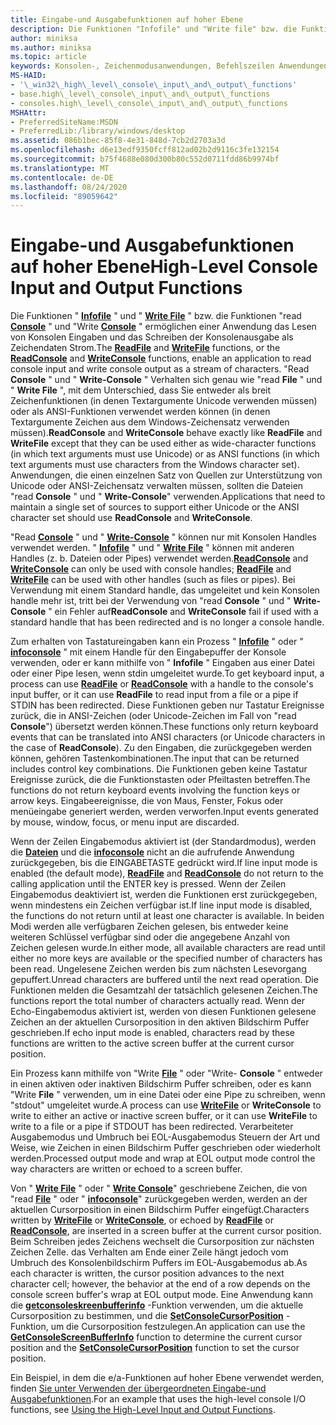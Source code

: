 ```yaml
---
title: Eingabe-und Ausgabefunktionen auf hoher Ebene
description: Die Funktionen "Infofile" und "Write file" bzw. die Funktionen "Read Console" und "Write Console" ermöglichen einer Anwendung das Lesen von Konsolen Eingaben und das Schreiben der Konsolenausgabe als Zeichendaten Strom.
author: miniksa
ms.author: miniksa
ms.topic: article
keywords: Konsolen-, Zeichenmodusanwendungen, Befehlszeilen Anwendungen, Terminalanwendungen, Konsolen-API
MS-HAID:
- '\_win32\_high\_level\_console\_input\_and\_output\_functions'
- base.high\_level\_console\_input\_and\_output\_functions
- consoles.high\_level\_console\_input\_and\_output\_functions
MSHAttr:
- PreferredSiteName:MSDN
- PreferredLib:/library/windows/desktop
ms.assetid: 086b1bec-85f8-4e31-848d-7cb2d2703a3d
ms.openlocfilehash: d6e13edf9350fcff812ad02b2d9116c3fe132154
ms.sourcegitcommit: b75f4688e080d300b80c552d0711fdd86b9974bf
ms.translationtype: MT
ms.contentlocale: de-DE
ms.lasthandoff: 08/24/2020
ms.locfileid: "89059642"
---
```

# <a name="high-level-console-input-and-output-functions"></a><span data-ttu-id="e0a95-104">Eingabe-und Ausgabefunktionen auf hoher Ebene</span><span class="sxs-lookup"><span data-stu-id="e0a95-104">High-Level Console Input and Output Functions</span></span>


<span data-ttu-id="e0a95-105">Die Funktionen " [**Infofile**](https://msdn.microsoft.com/library/windows/desktop/aa365467) " und " [**Write File**](https://msdn.microsoft.com/library/windows/desktop/aa365747) " bzw. die Funktionen "read [**Console**](readconsole.md) " und "Write [**Console**](writeconsole.md) " ermöglichen einer Anwendung das Lesen von Konsolen Eingaben und das Schreiben der Konsolenausgabe als Zeichendaten Strom.</span><span class="sxs-lookup"><span data-stu-id="e0a95-105">The [**ReadFile**](https://msdn.microsoft.com/library/windows/desktop/aa365467) and [**WriteFile**](https://msdn.microsoft.com/library/windows/desktop/aa365747) functions, or the [**ReadConsole**](readconsole.md) and [**WriteConsole**](writeconsole.md) functions, enable an application to read console input and write console output as a stream of characters.</span></span> <span data-ttu-id="e0a95-106">"Read **Console** " und " **Write-Console** " Verhalten sich genau wie "read **File** " und " **Write File** ", mit dem Unterschied, dass Sie entweder als breit Zeichenfunktionen (in denen Textargumente Unicode verwenden müssen) oder als ANSI-Funktionen verwendet werden können (in denen Textargumente Zeichen aus dem Windows-Zeichensatz verwenden müssen).</span><span class="sxs-lookup"><span data-stu-id="e0a95-106">**ReadConsole** and **WriteConsole** behave exactly like **ReadFile** and **WriteFile** except that they can be used either as wide-character functions (in which text arguments must use Unicode) or as ANSI functions (in which text arguments must use characters from the Windows character set).</span></span> <span data-ttu-id="e0a95-107">Anwendungen, die einen einzelnen Satz von Quellen zur Unterstützung von Unicode oder ANSI-Zeichensatz verwalten müssen, sollten die Dateien "read **Console** " und " **Write-Console**" verwenden.</span><span class="sxs-lookup"><span data-stu-id="e0a95-107">Applications that need to maintain a single set of sources to support either Unicode or the ANSI character set should use **ReadConsole** and **WriteConsole**.</span></span>

<span data-ttu-id="e0a95-108">"Read [**Console**](readconsole.md) " und " [**Write-Console**](writeconsole.md) " können nur mit Konsolen Handles verwendet werden. " [**Infofile**](https://msdn.microsoft.com/library/windows/desktop/aa365467) " und " [**Write File**](https://msdn.microsoft.com/library/windows/desktop/aa365747) " können mit anderen Handles (z. b. Dateien oder Pipes) verwendet werden.</span><span class="sxs-lookup"><span data-stu-id="e0a95-108">[**ReadConsole**](readconsole.md) and [**WriteConsole**](writeconsole.md) can only be used with console handles; [**ReadFile**](https://msdn.microsoft.com/library/windows/desktop/aa365467) and [**WriteFile**](https://msdn.microsoft.com/library/windows/desktop/aa365747) can be used with other handles (such as files or pipes).</span></span> <span data-ttu-id="e0a95-109">Bei Verwendung mit einem Standard handle, das umgeleitet und kein Konsolen handle mehr ist, tritt bei der Verwendung von "read **Console** " und " **Write-Console** " ein Fehler auf</span><span class="sxs-lookup"><span data-stu-id="e0a95-109">**ReadConsole** and **WriteConsole** fail if used with a standard handle that has been redirected and is no longer a console handle.</span></span>

<span data-ttu-id="e0a95-110">Zum erhalten von Tastatureingaben kann ein Prozess " [**Infofile**](https://msdn.microsoft.com/library/windows/desktop/aa365467) " oder " [**infoconsole**](readconsole.md) " mit einem Handle für den Eingabepuffer der Konsole verwenden, oder er kann mithilfe von " **Infofile** " Eingaben aus einer Datei oder einer Pipe lesen, wenn stdin umgeleitet wurde.</span><span class="sxs-lookup"><span data-stu-id="e0a95-110">To get keyboard input, a process can use [**ReadFile**](https://msdn.microsoft.com/library/windows/desktop/aa365467) or [**ReadConsole**](readconsole.md) with a handle to the console's input buffer, or it can use **ReadFile** to read input from a file or a pipe if STDIN has been redirected.</span></span> <span data-ttu-id="e0a95-111">Diese Funktionen geben nur Tastatur Ereignisse zurück, die in ANSI-Zeichen (oder Unicode-Zeichen im Fall von "read **Console**") übersetzt werden können.</span><span class="sxs-lookup"><span data-stu-id="e0a95-111">These functions only return keyboard events that can be translated into ANSI characters (or Unicode characters in the case of **ReadConsole**).</span></span> <span data-ttu-id="e0a95-112">Zu den Eingaben, die zurückgegeben werden können, gehören Tastenkombinationen.</span><span class="sxs-lookup"><span data-stu-id="e0a95-112">The input that can be returned includes control key combinations.</span></span> <span data-ttu-id="e0a95-113">Die Funktionen geben keine Tastatur Ereignisse zurück, die die Funktionstasten oder Pfeiltasten betreffen.</span><span class="sxs-lookup"><span data-stu-id="e0a95-113">The functions do not return keyboard events involving the function keys or arrow keys.</span></span> <span data-ttu-id="e0a95-114">Eingabeereignisse, die von Maus, Fenster, Fokus oder menüeingabe generiert werden, werden verworfen.</span><span class="sxs-lookup"><span data-stu-id="e0a95-114">Input events generated by mouse, window, focus, or menu input are discarded.</span></span>

<span data-ttu-id="e0a95-115">Wenn der Zeilen Eingabemodus aktiviert ist (der Standardmodus), werden die [**Dateien**](https://msdn.microsoft.com/library/windows/desktop/aa365467) und die [**infoconsole**](readconsole.md) nicht an die aufrufende Anwendung zurückgegeben, bis die EINGABETASTE gedrückt wird.</span><span class="sxs-lookup"><span data-stu-id="e0a95-115">If line input mode is enabled (the default mode), [**ReadFile**](https://msdn.microsoft.com/library/windows/desktop/aa365467) and [**ReadConsole**](readconsole.md) do not return to the calling application until the ENTER key is pressed.</span></span> <span data-ttu-id="e0a95-116">Wenn der Zeilen Eingabemodus deaktiviert ist, werden die Funktionen erst zurückgegeben, wenn mindestens ein Zeichen verfügbar ist.</span><span class="sxs-lookup"><span data-stu-id="e0a95-116">If line input mode is disabled, the functions do not return until at least one character is available.</span></span> <span data-ttu-id="e0a95-117">In beiden Modi werden alle verfügbaren Zeichen gelesen, bis entweder keine weiteren Schlüssel verfügbar sind oder die angegebene Anzahl von Zeichen gelesen wurde.</span><span class="sxs-lookup"><span data-stu-id="e0a95-117">In either mode, all available characters are read until either no more keys are available or the specified number of characters has been read.</span></span> <span data-ttu-id="e0a95-118">Ungelesene Zeichen werden bis zum nächsten Lesevorgang gepuffert.</span><span class="sxs-lookup"><span data-stu-id="e0a95-118">Unread characters are buffered until the next read operation.</span></span> <span data-ttu-id="e0a95-119">Die Funktionen melden die Gesamtzahl der tatsächlich gelesenen Zeichen.</span><span class="sxs-lookup"><span data-stu-id="e0a95-119">The functions report the total number of characters actually read.</span></span> <span data-ttu-id="e0a95-120">Wenn der Echo-Eingabemodus aktiviert ist, werden von diesen Funktionen gelesene Zeichen an der aktuellen Cursorposition in den aktiven Bildschirm Puffer geschrieben.</span><span class="sxs-lookup"><span data-stu-id="e0a95-120">If echo input mode is enabled, characters read by these functions are written to the active screen buffer at the current cursor position.</span></span>

<span data-ttu-id="e0a95-121">Ein Prozess kann mithilfe von "Write [**File**](https://msdn.microsoft.com/library/windows/desktop/aa365747) " oder "Write- **Console** " entweder in einen aktiven oder inaktiven Bildschirm Puffer schreiben, oder es kann "Write **File** " verwenden, um in eine Datei oder eine Pipe zu schreiben, wenn "stdout" umgeleitet wurde.</span><span class="sxs-lookup"><span data-stu-id="e0a95-121">A process can use [**WriteFile**](https://msdn.microsoft.com/library/windows/desktop/aa365747) or **WriteConsole** to write to either an active or inactive screen buffer, or it can use **WriteFile** to write to a file or a pipe if STDOUT has been redirected.</span></span> <span data-ttu-id="e0a95-122">Verarbeiteter Ausgabemodus und Umbruch bei EOL-Ausgabemodus Steuern der Art und Weise, wie Zeichen in einen Bildschirm Puffer geschrieben oder wiederholt werden.</span><span class="sxs-lookup"><span data-stu-id="e0a95-122">Processed output mode and wrap at EOL output mode control the way characters are written or echoed to a screen buffer.</span></span>

<span data-ttu-id="e0a95-123">Von " [**Write File**](https://msdn.microsoft.com/library/windows/desktop/aa365747) " oder " [**Write Console**](writeconsole.md)" geschriebene Zeichen, die von "read [**File**](https://msdn.microsoft.com/library/windows/desktop/aa365467) " oder " [**infoconsole**](readconsole.md)" zurückgegeben werden, werden an der aktuellen Cursorposition in einen Bildschirm Puffer eingefügt.</span><span class="sxs-lookup"><span data-stu-id="e0a95-123">Characters written by [**WriteFile**](https://msdn.microsoft.com/library/windows/desktop/aa365747) or [**WriteConsole**](writeconsole.md), or echoed by [**ReadFile**](https://msdn.microsoft.com/library/windows/desktop/aa365467) or [**ReadConsole**](readconsole.md), are inserted in a screen buffer at the current cursor position.</span></span> <span data-ttu-id="e0a95-124">Beim Schreiben jedes Zeichens wechselt die Cursorposition zur nächsten Zeichen Zelle. das Verhalten am Ende einer Zeile hängt jedoch vom Umbruch des Konsolenbildschirm Puffers im EOL-Ausgabemodus ab.</span><span class="sxs-lookup"><span data-stu-id="e0a95-124">As each character is written, the cursor position advances to the next character cell; however, the behavior at the end of a row depends on the console screen buffer's wrap at EOL output mode.</span></span> <span data-ttu-id="e0a95-125">Eine Anwendung kann die [**getconsoleskreenbufferinfo**](getconsolescreenbufferinfo.md) -Funktion verwenden, um die aktuelle Cursorposition zu bestimmen, und die [**SetConsoleCursorPosition**](setconsolecursorposition.md) -Funktion, um die Cursorposition festzulegen.</span><span class="sxs-lookup"><span data-stu-id="e0a95-125">An application can use the [**GetConsoleScreenBufferInfo**](getconsolescreenbufferinfo.md) function to determine the current cursor position and the [**SetConsoleCursorPosition**](setconsolecursorposition.md) function to set the cursor position.</span></span>

<span data-ttu-id="e0a95-126">Ein Beispiel, in dem die e/a-Funktionen auf hoher Ebene verwendet werden, finden [Sie unter Verwenden der übergeordneten Eingabe-und Ausgabefunktionen](using-the-high-level-input-and-output-functions.md).</span><span class="sxs-lookup"><span data-stu-id="e0a95-126">For an example that uses the high-level console I/O functions, see [Using the High-Level Input and Output Functions](using-the-high-level-input-and-output-functions.md).</span></span>

 

 




